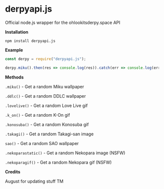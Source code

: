 # derpyapi.js
Official node.js wrapper for the ohlookitsderpy.space API

**Installation**

``npm install derpyapi.js`` 

**Example**

```js
const derpy = require("derpyapi.js");

derpy.miku().then(res => console.log(res)).catch(err => console.log(err));

```

**Methods**

``.miku()`` - Get a random Miku wallpaper

``.ddlc()`` - Get a random DDLC wallpaper

``.lovelive()`` - Get a random Love Live gif

``.k_on()`` - Get a random K-On gif

``.konosuba()`` - Get a random Konosuba gif

``.takagi()`` - Get a random Takagi-san image

``sao()`` - Get a random SAO wallpaper

``.nekoparastatic()`` - Get a random Nekopara image (NSFW)

``.nekoparagif()`` - Get a random Nekopara gif (NSFW)


**Credits**

August for updating stuff TM
